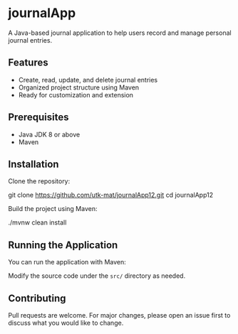 # journalApp

A Java-based journal application to help users record and manage personal journal entries.

## Features

- Create, read, update, and delete journal entries
- Organized project structure using Maven
- Ready for customization and extension


## Prerequisites

- Java JDK 8 or above
- Maven

## Installation

Clone the repository:

git clone https://github.com/utk-mat/journalApp12.git
cd journalApp12


Build the project using Maven:

./mvnw clean install


## Running the Application

You can run the application with Maven:


Modify the source code under the `src/` directory as needed.

## Contributing

Pull requests are welcome. For major changes, please open an issue first to discuss what you would like to change.
